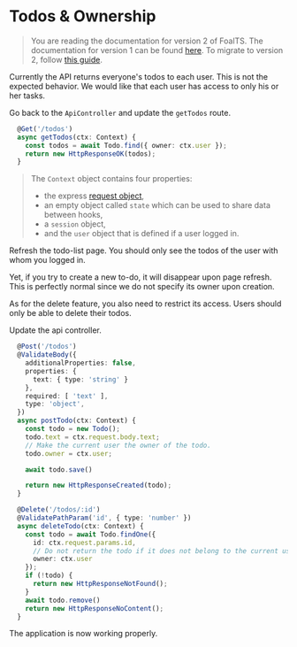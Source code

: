# Todos & Ownership

> You are reading the documentation for version 2 of FoalTS. The documentation for version 1 can be found [here](#). To migrate to version 2, follow [this guide](../upgrade-to-v2/index.md).


Currently the API returns everyone's todos to each user. This is not the expected behavior. We would like that each user has access to only his or her tasks.

Go back to the `ApiController` and update the `getTodos` route.

```typescript
  @Get('/todos')
  async getTodos(ctx: Context) {
    const todos = await Todo.find({ owner: ctx.user });
    return new HttpResponseOK(todos);
  }
```

> The `Context` object contains four properties:
> - the express [request object](https://expressjs.com/en/4x/api.html#req),
> - an empty object called `state` which can be used to share data between hooks, 
> - a `session` object,
> - and the `user` object that is defined if a user logged in.

Refresh the todo-list page. You should only see the todos of the user with whom you logged in.

Yet, if you try to create a new to-do, it will disappear upon page refresh. This is perfectly normal since we do not specify its owner upon creation.

As for the delete feature, you also need to restrict its access. Users should only be able to delete their todos.

Update the api controller.

```typescript
  @Post('/todos')
  @ValidateBody({
    additionalProperties: false,
    properties: {
      text: { type: 'string' }
    },
    required: [ 'text' ],
    type: 'object',
  })
  async postTodo(ctx: Context) {
    const todo = new Todo();
    todo.text = ctx.request.body.text;
    // Make the current user the owner of the todo.
    todo.owner = ctx.user;

    await todo.save()

    return new HttpResponseCreated(todo);
  }

  @Delete('/todos/:id')
  @ValidatePathParam('id', { type: 'number' })
  async deleteTodo(ctx: Context) {
    const todo = await Todo.findOne({
      id: ctx.request.params.id,
      // Do not return the todo if it does not belong to the current user.
      owner: ctx.user
    });
    if (!todo) {
      return new HttpResponseNotFound();
    }
    await todo.remove()
    return new HttpResponseNoContent();
  }
```

The application is now working properly.
